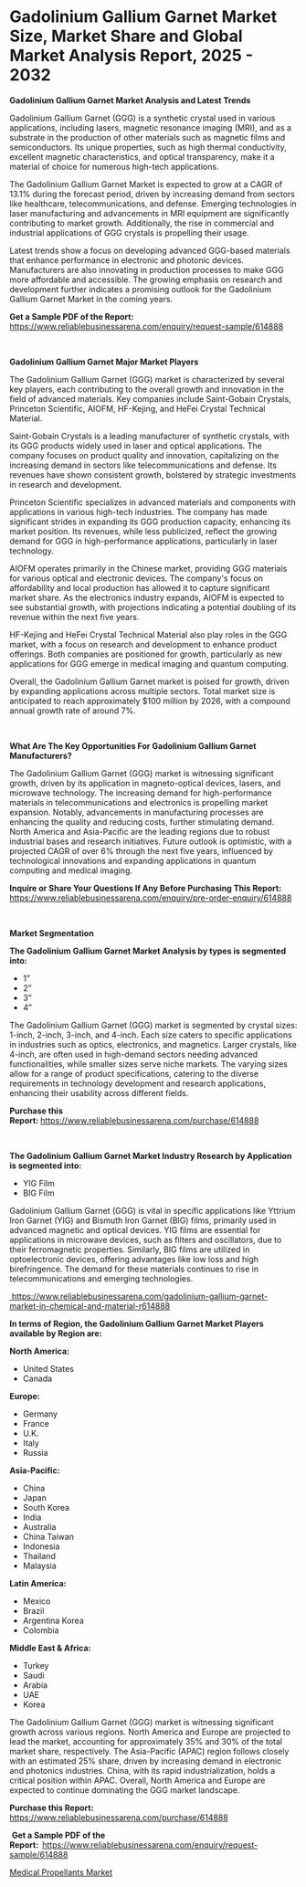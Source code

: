 <p><h1>Gadolinium Gallium Garnet Market Size, Market Share and Global Market Analysis Report, 2025 - 2032</h1></p><p><strong>Gadolinium Gallium Garnet Market Analysis and Latest Trends</strong></p>
<p><p>Gadolinium Gallium Garnet (GGG) is a synthetic crystal used in various applications, including lasers, magnetic resonance imaging (MRI), and as a substrate in the production of other materials such as magnetic films and semiconductors. Its unique properties, such as high thermal conductivity, excellent magnetic characteristics, and optical transparency, make it a material of choice for numerous high-tech applications.</p><p>The Gadolinium Gallium Garnet Market is expected to grow at a CAGR of 13.1% during the forecast period, driven by increasing demand from sectors like healthcare, telecommunications, and defense. Emerging technologies in laser manufacturing and advancements in MRI equipment are significantly contributing to market growth. Additionally, the rise in commercial and industrial applications of GGG crystals is propelling their usage. </p><p>Latest trends show a focus on developing advanced GGG-based materials that enhance performance in electronic and photonic devices. Manufacturers are also innovating in production processes to make GGG more affordable and accessible. The growing emphasis on research and development further indicates a promising outlook for the Gadolinium Gallium Garnet Market in the coming years.</p></p>
<p><strong>Get a Sample PDF of the Report:&nbsp;</strong> <a href="https://www.reliablebusinessarena.com/enquiry/request-sample/614888?utm_campaign=1871&utm_medium=2&utm_source=Github&utm_content=ia&utm_term=24032025&utm_id=gadolinium-gallium-garnet">https://www.reliablebusinessarena.com/enquiry/request-sample/614888</a></p>
<p>&nbsp;</p>
<p><strong>Gadolinium Gallium Garnet Major Market Players</strong></p>
<p><p>The Gadolinium Gallium Garnet (GGG) market is characterized by several key players, each contributing to the overall growth and innovation in the field of advanced materials. Key companies include Saint-Gobain Crystals, Princeton Scientific, AIOFM, HF-Kejing, and HeFei Crystal Technical Material.</p><p>Saint-Gobain Crystals is a leading manufacturer of synthetic crystals, with its GGG products widely used in laser and optical applications. The company focuses on product quality and innovation, capitalizing on the increasing demand in sectors like telecommunications and defense. Its revenues have shown consistent growth, bolstered by strategic investments in research and development.</p><p>Princeton Scientific specializes in advanced materials and components with applications in various high-tech industries. The company has made significant strides in expanding its GGG production capacity, enhancing its market position. Its revenues, while less publicized, reflect the growing demand for GGG in high-performance applications, particularly in laser technology.</p><p>AIOFM operates primarily in the Chinese market, providing GGG materials for various optical and electronic devices. The company's focus on affordability and local production has allowed it to capture significant market share. As the electronics industry expands, AIOFM is expected to see substantial growth, with projections indicating a potential doubling of its revenue within the next five years.</p><p>HF-Kejing and HeFei Crystal Technical Material also play roles in the GGG market, with a focus on research and development to enhance product offerings. Both companies are positioned for growth, particularly as new applications for GGG emerge in medical imaging and quantum computing.</p><p>Overall, the Gadolinium Gallium Garnet market is poised for growth, driven by expanding applications across multiple sectors. Total market size is anticipated to reach approximately $100 million by 2026, with a compound annual growth rate of around 7%.</p></p>
<p>&nbsp;</p>
<p><strong>What Are The Key Opportunities For Gadolinium Gallium Garnet Manufacturers?</strong></p>
<p><p>The Gadolinium Gallium Garnet (GGG) market is witnessing significant growth, driven by its application in magneto-optical devices, lasers, and microwave technology. The increasing demand for high-performance materials in telecommunications and electronics is propelling market expansion. Notably, advancements in manufacturing processes are enhancing the quality and reducing costs, further stimulating demand. North America and Asia-Pacific are the leading regions due to robust industrial bases and research initiatives. Future outlook is optimistic, with a projected CAGR of over 6% through the next five years, influenced by technological innovations and expanding applications in quantum computing and medical imaging.</p></p>
<p><strong>Inquire or Share Your Questions If Any Before Purchasing This Report:</strong> <a href="https://www.reliablebusinessarena.com/enquiry/pre-order-enquiry/614888?utm_campaign=1871&utm_medium=2&utm_source=Github&utm_content=ia&utm_term=24032025&utm_id=gadolinium-gallium-garnet">https://www.reliablebusinessarena.com/enquiry/pre-order-enquiry/614888</a></p>
<p>&nbsp;</p>
<p><strong>Market Segmentation</strong></p>
<p><strong>The Gadolinium Gallium Garnet Market Analysis by types is segmented into:</strong></p>
<p><ul><li>1”</li><li>2”</li><li>3”</li><li>4”</li></ul></p>
<p><p>The Gadolinium Gallium Garnet (GGG) market is segmented by crystal sizes: 1-inch, 2-inch, 3-inch, and 4-inch. Each size caters to specific applications in industries such as optics, electronics, and magnetics. Larger crystals, like 4-inch, are often used in high-demand sectors needing advanced functionalities, while smaller sizes serve niche markets. The varying sizes allow for a range of product specifications, catering to the diverse requirements in technology development and research applications, enhancing their usability across different fields.</p></p>
<p><strong>Purchase this Report:&nbsp;</strong><a href="https://www.reliablebusinessarena.com/purchase/614888?utm_campaign=1871&utm_medium=2&utm_source=Github&utm_content=ia&utm_term=24032025&utm_id=gadolinium-gallium-garnet">https://www.reliablebusinessarena.com/purchase/614888</a></p>
<p>&nbsp;</p>
<p><strong>The Gadolinium Gallium Garnet Market Industry Research by Application is segmented into:</strong></p>
<p><ul><li>YIG Film</li><li>BIG Film</li></ul></p>
<p><p>Gadolinium Gallium Garnet (GGG) is vital in specific applications like Yttrium Iron Garnet (YIG) and Bismuth Iron Garnet (BIG) films, primarily used in advanced magnetic and optical devices. YIG films are essential for applications in microwave devices, such as filters and oscillators, due to their ferromagnetic properties. Similarly, BIG films are utilized in optoelectronic devices, offering advantages like low loss and high birefringence. The demand for these materials continues to rise in telecommunications and emerging technologies.</p></p>
<p><a href="https://www.reliablebusinessarena.com/gadolinium-gallium-garnet-market-in-chemical-and-material-r614888?utm_campaign=1871&utm_medium=2&utm_source=Github&utm_content=ia&utm_term=24032025&utm_id=gadolinium-gallium-garnet">&nbsp;https://www.reliablebusinessarena.com/gadolinium-gallium-garnet-market-in-chemical-and-material-r614888</a></p>
<p><strong>In terms of Region, the Gadolinium Gallium Garnet Market Players available by Region are:</strong></p>
<p>
    <p> <strong> North America: </strong>
        <ul>
            <li>United States</li>
            <li>Canada</li>
        </ul>
        </p> 
    <p> <strong> Europe: </strong>
        <ul>
            <li>Germany</li>
            <li>France</li>
            <li>U.K.</li>
            <li>Italy</li>
            <li>Russia</li>
        </ul>
        </p> 
    <p> <strong> Asia-Pacific: </strong>
        <ul>
            <li>China</li>
            <li>Japan</li>
            <li>South Korea</li>
            <li>India</li>
            <li>Australia</li>
            <li>China Taiwan</li>
            <li>Indonesia</li>
            <li>Thailand</li>
            <li>Malaysia</li>
        </ul>
        </p> 
    <p> <strong> Latin America: </strong>
        <ul>
            <li>Mexico</li>
            <li>Brazil</li>
            <li>Argentina Korea</li>
            <li>Colombia</li>
        </ul>
        </p> 
    <p> <strong> Middle East & Africa: </strong>
        <ul>
            <li>Turkey</li>
            <li>Saudi</li>
            <li>Arabia</li>
            <li>UAE</li>
            <li>Korea</li>
        </ul>
    </p>
    </p>
<p><p>The Gadolinium Gallium Garnet (GGG) market is witnessing significant growth across various regions. North America and Europe are projected to lead the market, accounting for approximately 35% and 30% of the total market share, respectively. The Asia-Pacific (APAC) region follows closely with an estimated 25% share, driven by increasing demand in electronic and photonics industries. China, with its rapid industrialization, holds a critical position within APAC. Overall, North America and Europe are expected to continue dominating the GGG market landscape.</p></p>
<p><strong>Purchase this Report: </strong><a href="https://www.reliablebusinessarena.com/purchase/614888?utm_campaign=1871&utm_medium=2&utm_source=Github&utm_content=ia&utm_term=24032025&utm_id=gadolinium-gallium-garnet">https://www.reliablebusinessarena.com/purchase/614888</a></p>
<p>&nbsp;<strong>Get a Sample PDF of the Report:&nbsp;&nbsp;</strong><a href="https://www.reliablebusinessarena.com/enquiry/request-sample/614888?utm_campaign=1871&utm_medium=2&utm_source=Github&utm_content=ia&utm_term=24032025&utm_id=gadolinium-gallium-garnet">https://www.reliablebusinessarena.com/enquiry/request-sample/614888</a></p>
<p><strong></strong></p>
<p><p><a href="https://github.com/marloy8/Market-Research-Report-List-7/blob/main/medical-propellants-market.md?utm_campaign=1871&utm_medium=2&utm_source=Github&utm_content=ia&utm_term=24032025&utm_id=gadolinium-gallium-garnet">Medical Propellants Market</a></p></p>